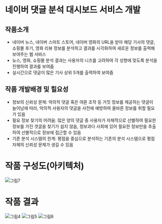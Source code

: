 # 네이버 댓글 분석 대시보드 서비스 개발
## 작품소개
- 네이버 뉴스, 네이버 스마트 스토어, 네이버 영화의 URL을 받아 해당 기사의 댓글, 쇼핑몰 후기, 영화 리뷰 정보를 분석하고 결과를 시각화하여 새로운 정보를 출력해 보여주는 웹 서비스
- 뉴스, 영화, 쇼핑몰 분석 결과는 사용자의 니즈를 고려하여 각 성향에 맞도록 분석을 진행하여 결과를 보여줌
- 실시간으로 댓글이 많은 기사 상위 5개를 출력하여 보여줌

## 작품 개발배경 및 힐요성
- 정보의 신뢰성 문제: 악의적 댓글 혹은 여론 조작 등 거짓 정보를 제공하는 댓글이 늘어남에 따라, 악의적 사용자의 댓글을 사전에 예방하여 올바른 정보를 취할 필요가 있음
- 필요 정보 찾기의 어려움: 많은 양의 댓글 중 사용자가 자체적으로 선별하여 필요한 정보를 가진 갯글을 찾기가 쉽지 않음, 정보과다 사회에 있어 필요한 정보만을 추출하여 선별적으로 정보에 접근할 수 있음
- 기존 분석 시스템의 한계: 평점을 중심으로 분석하는 기존의 분석 시스템으로 평점 자체의 신뢰성 문제가 생길 수 있음

# 작품 구성도(아키텍처)
![그림7](https://user-images.githubusercontent.com/108854903/212528896-9cf57cbf-105e-4298-8c26-d589d8bbedd5.png)

# 작품 결과
![그림4](https://user-images.githubusercontent.com/108854903/212528888-ff6eddd4-bea2-40d3-b5fe-1b3f5042773b.png)
![그림5](https://user-images.githubusercontent.com/108854903/212528893-fa048e1f-6ea8-4e3c-99b2-4d3b731eb5d6.png)
![그림6](https://user-images.githubusercontent.com/108854903/212528894-62e85272-aabe-421d-84bf-619a4f37591c.png)
